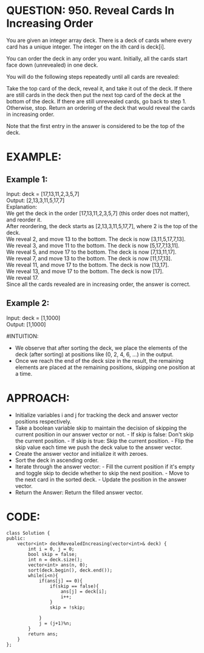 #  QUESTION: 950. Reveal Cards In Increasing Order

You are given an integer array deck. There is a deck of cards where every card has a unique integer. The integer on the ith card is deck[i].

You can order the deck in any order you want. Initially, all the cards start face down (unrevealed) in one deck.

You will do the following steps repeatedly until all cards are revealed:

Take the top card of the deck, reveal it, and take it out of the deck.
If there are still cards in the deck then put the next top card of the deck at the bottom of the deck.
If there are still unrevealed cards, go back to step 1. Otherwise, stop.
Return an ordering of the deck that would reveal the cards in increasing order.

Note that the first entry in the answer is considered to be the top of the deck.

# EXAMPLE:

## Example 1:
Input: deck = [17,13,11,2,3,5,7] <br>
Output: [2,13,3,11,5,17,7] <br>
Explanation: <br>
We get the deck in the order [17,13,11,2,3,5,7] (this order does not matter), and reorder it.<br>
After reordering, the deck starts as [2,13,3,11,5,17,7], where 2 is the top of the deck.<br>
We reveal 2, and move 13 to the bottom.  The deck is now [3,11,5,17,7,13].<br>
We reveal 3, and move 11 to the bottom.  The deck is now [5,17,7,13,11].<br>
We reveal 5, and move 17 to the bottom.  The deck is now [7,13,11,17].<br>
We reveal 7, and move 13 to the bottom.  The deck is now [11,17,13].<br>
We reveal 11, and move 17 to the bottom.  The deck is now [13,17].<br>
We reveal 13, and move 17 to the bottom.  The deck is now [17].<br>
We reveal 17.<br>
Since all the cards revealed are in increasing order, the answer is correct.<br>

## Example 2:<br>
Input: deck = [1,1000]<br>
Output: [1,1000]<br>

#INTUITION:

- We observe that after sorting the deck, we place the elements of the deck (after sorting) at positions like (0, 2, 4, 6, ...) in the output.
- Once we reach the end of the deck size in the result, the remaining elements are placed at the remaining positions, skipping one position at a time.

# APPROACH:

- Initialize variables i and j for tracking the deck and answer vector positions respectively.
- Take a boolean variable skip to maintain the decision of skipping the current position in our answer vector or not.
      - If skip is false: Don't skip the current position.
      - If skip is true: Skip the current position.
      - Flip the skip value each time we push the deck value to the answer vector.
- Create the answer vector and initialize it with zeroes.
- Sort the deck in ascending order.
- Iterate through the answer vector:
      - Fill the current position if it's empty and toggle skip to decide whether to skip the next position.
      - Move to the next card in the sorted deck.
      - Update the position in the answer vector.
- Return the Answer: Return the filled answer vector.

# CODE:

```
class Solution {
public:
    vector<int> deckRevealedIncreasing(vector<int>& deck) {
        int i = 0, j = 0;
        bool skip = false;
        int n = deck.size();
        vector<int> ans(n, 0); 
        sort(deck.begin(), deck.end()); 
        while(i<n){
            if(ans[j] == 0){
                if(skip == false){
                    ans[j] = deck[i];
                    i++;
                }
                skip = !skip;

            }
            j = (j+1)%n;
        }
        return ans;
    }
};
```
 
